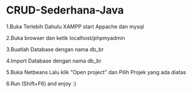 # CRUD-Sederhana-Java
1.Buka Terlebih Dahulu XAMPP start Appache dan mysql 

2.Buka browser dan ketik localhost/phpmyadmin

3.Buatlah Database dengan nama db_br

4.Import Database dengan nama db_br 

5.Buka Netbeans Lalu klik "Open project" dan Pilih Projek yang ada diatas

6.Run (Shift+F6) and enjoy :)
